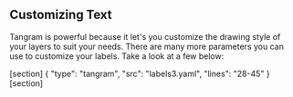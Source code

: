 ## Customizing Text

Tangram is powerful because it let's you customize the drawing style of your layers to suit your needs. There are many more parameters you can use to customize your labels. Take a look at a few below:

[section]
{ "type": "tangram", "src": "labels3.yaml", "lines": "28-45" }
[section]
